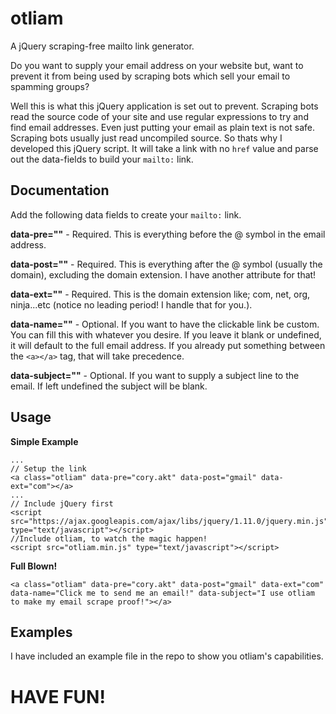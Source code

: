 otliam
======

A jQuery scraping-free mailto link generator.

Do you want to supply your email address on your website but, want to prevent it from being used by scraping bots which sell your email to spamming groups?

Well this is what this jQuery application is set out to prevent. Scraping bots read the source code of your site and use regular expressions to try and find email addresses. Even just putting your email as plain text is not safe. Scraping bots usually just read uncompiled source. So thats why I developed this jQuery script. It will take a link with no `href` value and parse out the data-fields to build your `mailto:` link.

Documentation
-------------
Add the following data fields to create your `mailto:` link.

<strong>data-pre=""</strong> - Required. This is everything before the @ symbol in the email address.

<strong>data-post=""</strong> - Required. This is everything after the @ symbol (usually the domain), excluding the domain extension. I have another attribute for that!

<strong>data-ext=""</strong> - Required. This is the domain extension like; com, net, org, ninja...etc (notice no leading period! I handle that for you.).

<strong>data-name=""</strong> - Optional. If you want to have the clickable link be custom. You can fill this with whatever you desire. If you leave it blank or undefined, it will default to the full email address. If you already put something between the `<a></a>` tag, that will take precedence.

<strong>data-subject=""</strong> - Optional. If you want to supply a subject line to the email. If left undefined the subject will be blank.

Usage
-----
	
<strong>Simple Example</strong>

	...
	// Setup the link
	<a class="otliam" data-pre="cory.akt" data-post="gmail" data-ext="com"></a>
	...
	// Include jQuery first
	<script src="https://ajax.googleapis.com/ajax/libs/jquery/1.11.0/jquery.min.js" type="text/javascript"></script>
	//Include otliam, to watch the magic happen!
	<script src="otliam.min.js" type="text/javascript"></script>
	
<strong>Full Blown!</strong>

	<a class="otliam" data-pre="cory.akt" data-post="gmail" data-ext="com" data-name="Click me to send me an email!" data-subject="I use otliam to make my email scrape proof!"></a>

Examples
--------
I have included an example file in the repo to show you otliam's capabilities.




HAVE FUN!
=========
